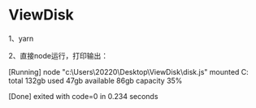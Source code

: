 # ViewDisk


1、yarn

2、直接node运行，打印输出：


[Running] node "c:\Users\20220\Desktop\ViewDisk\disk.js"
mounted C:
total 132gb
used 47gb
available 86gb
capacity 35%

[Done] exited with code=0 in 0.234 seconds
